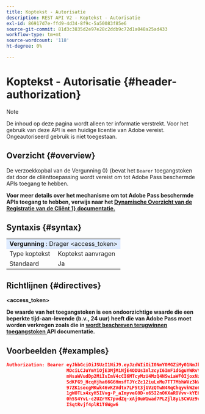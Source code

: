```yaml
---
title: Koptekst - Autorisatie
description: REST API V2 - Koptekst - Autorisatie
exl-id: 86917d7e-ffd9-4d34-8f9c-5a50083f85e6
source-git-commit: 81d3c3835d2e97e28c2ddb9c72d1a048a25ad433
workflow-type: tm+mt
source-wordcount: '118'
ht-degree: 0%

---
```



# Koptekst - Autorisatie {#header-authorization}

>[!NOTE]
>
> De inhoud op deze pagina wordt alleen ter informatie verstrekt. Voor het gebruik van deze API is een huidige licentie van Adobe vereist. Ongeautoriseerd gebruik is niet toegestaan.

## Overzicht {#overview}

De </b> verzoekkopbal van de Vergunning 0} {bevat het `Bearer` toegangstoken dat door de cliënttoepassing wordt vereist om tot Adobe Pass beschermde APIs toegang te hebben.<b>

Voor meer details over het mechanisme om tot Adobe Pass beschermde APIs toegang te hebben, verwijs naar het [ Dynamische Overzicht van de Registratie van de Cliënt 1} documentatie.](../../../rest-api-dcr/dynamic-client-registration-overview.md)

## Syntaxis {#syntax}

<table style="table-layout:auto">
   <tr>
      <td style="background-color: #DEEBFF;" colspan="2"><b> Vergunning </b>: Drager &lt;access_token&gt;</td>
   </tr>
   <tr>
      <td>Type koptekst</td>
      <td>Koptekst aanvragen</td>
   </tr>
   <tr>
      <td>Standaard</td>
      <td>Ja</td>
   </tr>
</table>

## Richtlijnen {#directives}

<b> &lt;access_token></b>

De waarde van het toegangstoken is een ondoorzichtige waarde die een beperkte tijd-aan-levende (b.v., 24 uur) heeft die van Adobe Pass moet worden verkregen zoals die in [ wordt beschreven terugwinnen toegangstoken ](../../../rest-api-dcr/apis/dynamic-client-registration-apis-retrieve-access-token.md) API documentatie.

## Voorbeelden {#examples}

```JSON
Authorization: Bearer eyJhbGciOiJSUzI1NiJ9.eyJzdWIiOiI0NmY0MGZiMy01NmJkLTQyYTktOTExYS02YmZmNmEyZmY0
                      MDciLCJuYmYiOjE3MjM1NjE4ODUsImlzcyI6ImF1dGguYWRvYmUuY29tIiwic2NvcGVzIjoiYXBpO
                      mNsaWVudDp2MiIsImV4cCI6MTcyMzU4MzQ4NSwiaWF0IjoxNzIzNTYxODg1fQ.aZUZqwN2fCqNXgX
                      SdKFG9_HcqHjha66G6HmsfTJYcZc12iuLxMu7TT7MbhWVz3kW1jRqgJv8PHhrFSBL5_dgJ1PRSuDg
                      97ZK1secgMKwk46vKZVdtx7LF5t3jGVzQTwN4RqChqyvkW2o67KxVk5xarwJtwB2fwhX_732CYDcv
                      1gWOTLx4xyH5IVvg-P_aImyveG0D-x65I2nOKXaROVvv-kYE6B9OQv_-JBGj72R_yS2AyJQC0R_im
                      0h5S4YvL-c2UZrYK7pvdZq-xAj0uW1wad7PLZjl8yL5CWUz9vzQk2Cmj8adsydjb0u0P3aFrJ0HE9
                      ISqtRvjf4plR1TGWgw6
```
